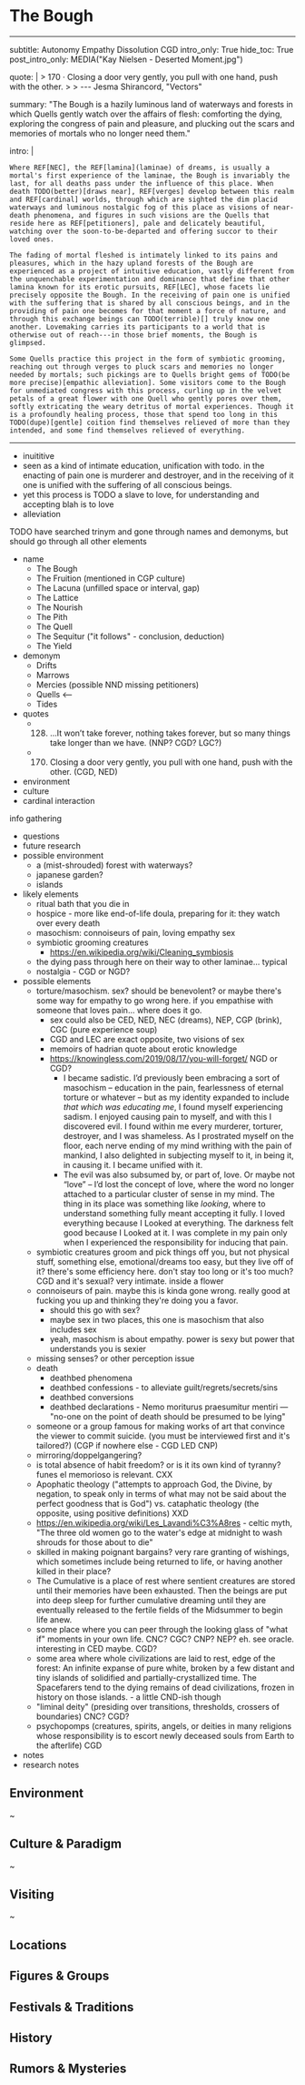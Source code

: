 # The Bough

---
subtitle: Autonomy Empathy Dissolution CGD
intro_only: True
hide_toc: True
post_intro_only: MEDIA("Kay Nielsen - Deserted Moment.jpg")

quote: |
    > 170 &middot; Closing a door very gently, you pull with one hand, push with the other.
    >
    > <span class="attribution">--- Jesma Shirancord, "Vectors" <!-- James Richardson --></span>

summary: "The Bough is a hazily luminous land of waterways and forests in which Quells gently watch over the affairs of flesh: comforting the dying, exploring the congress of pain and pleasure, and plucking out the scars and memories of mortals who no longer need them."

intro: |

    Where REF[NEC], the REF[lamina](laminae) of dreams, is usually a mortal's first experience of the laminae, the Bough is invariably the last, for all deaths pass under the influence of this place. When death TODO(better)[draws near], REF[verges] develop between this realm and REF[cardinal] worlds, through which are sighted the dim placid waterways and luminous nostalgic fog of this place as visions of near-death phenomena, and figures in such visions are the Quells that reside here as REF[petitioners], pale and delicately beautiful, watching over the soon-to-be-departed and offering succor to their loved ones.

    The fading of mortal fleshed is intimately linked to its pains and pleasures, which in the hazy upland forests of the Bough are experienced as a project of intuitive education, vastly different from the unquenchable experimentation and dominance that define that other lamina known for its erotic pursuits, REF[LEC], whose facets lie precisely opposite the Bough. In the receiving of pain one is unified with the suffering that is shared by all conscious beings, and in the providing of pain one becomes for that moment a force of nature, and through this exchange beings can TODO(terrible)[] truly know one another. Lovemaking carries its participants to a world that is otherwise out of reach---in those brief moments, the Bough is glimpsed.

    Some Quells practice this project in the form of symbiotic grooming, reaching out through verges to pluck scars and memories no longer needed by mortals; such pickings are to Quells bright gems of TODO(be more precise)[empathic alleviation]. Some visitors come to the Bough for unmediated congress with this process, curling up in the velvet petals of a great flower with one Quell who gently pores over them, softly extricating the weary detritus of mortal experiences. Though it is a profoundly healing process, those that spend too long in this TODO(dupe)[gentle] coition find themselves relieved of more than they intended, and some find themselves relieved of everything.
---

<!--
what's the point?

-
-->

- inuititive
- seen as a kind of intimate education, unification with todo. in the enacting of pain one is murderer and destroyer, and in the receiving of it one is unified with the suffering of all conscious beings.
- yet this process is TODO a slave to love, for understanding and accepting blah is to love
- alleviation

TODO have searched trinym and gone through names and demonyms, but should go through all other elements

- name
    - The Bough
    - The Fruition (mentioned in CGP culture)
    - The Lacuna (unfilled space or interval, gap)
    - The Lattice
    - The Nourish
    - The Pith
    - The Quell
    - The Sequitur ("it follows" - conclusion, deduction)
    - The Yield
- demonym
    - Drifts
    - Marrows
    - Mercies (possible NND missing petitioners)
    - Quells <--
    - Tides
- quotes
    - 128. ...It won’t take forever, nothing takes forever, but so many things take longer than we have. (NNP? CGD? LGC?)
    - 170. Closing a door very gently, you pull with one hand, push with the other. (CGD, NED)
- environment
- culture
- cardinal interaction

info gathering

- questions
- future research
- possible environment
    - a (mist-shrouded) forest with waterways?
    - japanese garden?
    - islands
- likely elements
    - ritual bath that you die in
    - hospice - more like end-of-life doula, preparing for it: they watch over every death
    - masochism: connoiseurs of pain, loving empathy sex
    - symbiotic grooming creatures
        - https://en.wikipedia.org/wiki/Cleaning_symbiosis
    - the dying pass through here on their way to other laminae... typical
    - nostalgia - CGD or NGD?
- possible elements
    - torture/masochism. sex? should be benevolent? or maybe there's some way for empathy to go wrong here. if you empathise with someone that loves pain... where does it go.
        - sex could also be CED, NED, NEC (dreams), NEP, CGP (brink), CGC (pure experience soup)
        - CGD and LEC are exact opposite, two visions of sex
        - memoirs of hadrian quote about erotic knowledge
        - https://knowingless.com/2019/08/17/you-will-forget/ NGD or CGD?
            - I became sadistic. I’d previously been embracing a sort of masochism – education in the pain, fearlessness of eternal torture or whatever – but as my identity expanded to include *that which was educating me*, I found myself experiencing sadism. I enjoyed causing pain to myself, and with this I discovered evil. I found within me every murderer, torturer, destroyer, and I was shameless. As I prostrated myself on the floor, each nerve ending of my mind writhing with the pain of mankind, I also delighted in subjecting myself to it, in being it, in causing it. I became unified with it.
            - The evil was also subsumed by, or part of, love. Or maybe not “love” – I’d lost the concept of love, where the word no longer attached to a particular cluster of sense in my mind. The thing in its place was something like *looking*, where to understand something fully meant accepting it fully. I loved everything because I Looked at everything. The darkness felt good because I Looked at it. I was complete in my pain only when I experienced the responsibility for inducing that pain.
    - symbiotic creatures groom and pick things off you, but not physical stuff, something else, emotional/dreams too easy, but they live off of it? there's some efficiency here. don't stay too long or it's too much? CGD and it's sexual? very intimate. inside a flower
    - connoiseurs of pain. maybe this is kinda gone wrong. really good at fucking you up and thinking they're doing you a favor.
        - should this go with sex?
        - maybe sex in two places, this one is masochism that also includes sex
        - yeah, masochism is about empathy. power is sexy but power that understands you is sexier
    - missing senses? or other perception issue
    - death
        - deathbed phenomena
        - deathbed confessions - to alleviate guilt/regrets/secrets/sins
        - deathbed conversions
        - deathbed declarations - Nemo moriturus praesumitur mentiri — "no-one on the point of death should be presumed to be lying"
    - someone or a group famous for making works of art that convince the viewer to commit suicide. (you must be interviewed first and it's tailored?) (CGP if nowhere else - CGD LED CNP)
    - mirroring/doppelgangering?
    - is total absence of habit freedom? or is it its own kind of tyranny? funes el memorioso is relevant. CXX
    - Apophatic theology ("attempts to approach God, the Divine, by negation, to speak only in terms of what may not be said about the perfect goodness that is God") vs. cataphatic theology (the opposite, using positive definitions) XXD
    - https://en.wikipedia.org/wiki/Les_Lavandi%C3%A8res - celtic myth, "The three old women go to the water's edge at midnight to wash shrouds for those about to die"
    - skilled in making poignant bargains? very rare granting of wishings, which sometimes include being returned to life, or having another killed in their place?
    - <gpt>The Cumulative is a place of rest where sentient creatures are stored until their memories have been exhausted. Then the beings are put into deep sleep for further cumulative dreaming until they are eventually released to the fertile fields of the Midsummer to begin life anew.</gpt>
    - some place where you can peer through the looking glass of "what if" moments in your own life. CNC? CGC? CNP? NEP? eh. see oracle. interesting in CED maybe. CGD?
    - some area where whole civilizations are laid to rest, edge of the forest: <gpt>An infinite expanse of pure white, broken by a few distant and tiny islands of solidified and partially-crystallized time. The Spacefarers tend to the dying remains of dead civilizations, frozen in history on those islands.</gpt> - a little CND-ish though
    - "liminal deity" (presiding over transitions, thresholds, crossers of boundaries) CNC? CGD?
    - psychopomps (creatures, spirits, angels, or deities in many religions whose responsibility is to escort newly deceased souls from Earth to the afterlife) CGD
- notes
- research notes

## Environment

~

## Culture & Paradigm

~

## Visiting

~

## Locations

## Figures & Groups

## Festivals & Traditions

## History

## Rumors & Mysteries
